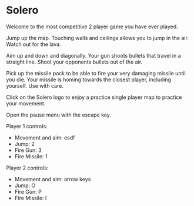 # Solero

Welcome to the most competitive 2 player game you have ever played.

Jump up the map. Touching walls and ceilings allows you to jump in the air. Watch out for the lava.

Aim up and down and diagonally. Your gun shoots bullets that travel in a straight line. Shoot your opponents bullets out of the air.

Pick up the missile pack to be able to fire your very damaging missile until you die. Your missile is homing towards the closest player, including yourself. Use with care.

Click on the Solero logo to enjoy a practice single player map to practice your movement.

Open the pause menu with the escape key.

Player 1 controls:

- Movement and aim: esdf
- Jump: 2
- Fire Gun: 3
- Fire Missile: 1

Player 2 controls:

- Movement and aim: arrow keys
- Jump: O
- Fire Gun: P
- Fire Missile: I
